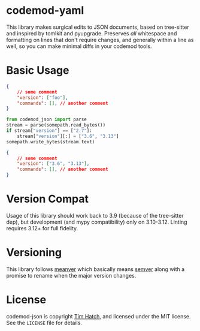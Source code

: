 # codemod-yaml

This library makes surgical edits to JSON documents, based on tree-sitter and
inspired by tomlkit and pyupgrade.  Preserves _all_ whitespace and formatting
on lines that don't require changes, and generally within a line as well, so
you can make minimal diffs in your codemod tools.

# Basic Usage

```json
{
    // some comment
    "version": ["foo"],
    "commands": [], // another comment
}
```

```py
from codemod_json import parse
stream = parse(somepath.read_bytes())
if stream["version"] == ["2.7"]:
    stream["version"][:] = ["3.6", "3.13"]
somepath.write_bytes(stream.text)
```

```json
{
    // some comment
    "version": ["3.6", "3.13"],
    "commands": [], // another comment
}
```

# Version Compat

Usage of this library should work back to 3.9 (because of the tree-sitter dep),
but development (and mypy compatibility) only on 3.10-3.12.  Linting requires
3.12+ for full fidelity.

# Versioning

This library follows [meanver](https://meanver.org/) which basically means
[semver](https://semver.org/) along with a promise to rename when the major
version changes.

# License

codemod-json is copyright [Tim Hatch](https://timhatch.com/), and licensed under
the MIT license.  See the `LICENSE` file for details.
